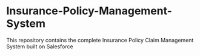 # Insurance-Policy-Management-System
This repository contains the complete Insurance Policy Claim Management System built on Salesforce
